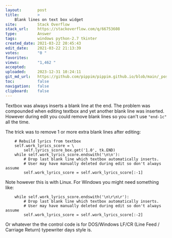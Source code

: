 ```yaml
---
layout:       post
title:        >
    Blank lines on text box widget
site:         Stack Overflow
stack_url:    https://stackoverflow.com/q/66753608
type:         Answer
tags:         windows python-2.7 tkinter
created_date: 2021-03-22 20:45:43
edit_date:    2021-03-22 21:13:39
votes:        "0 "
favorites:    
views:        "1,462 "
accepted:     
uploaded:     2023-12-31 10:24:11
git_md_url:   https://github.com/pippim/pippim.github.io/blob/main/_posts/2021/2021-03-22-Blank-lines-on-text-box-widget.md
toc:          false
navigation:   false
clipboard:    false
---
```


Textbox was always inserts a blank line at the end. The problem was compounded when editing textbox and yet another blank line was inserted. However during edit you could remove blank lines so you can't use `"end-1c"` all the time.

The trick was to remove 1 or more extra blank lines after editing:

``` 
    # Rebuild lyrics from textbox
    self.work_lyrics_score = \
        self.lyrics_score_box.get('1.0', tk.END)
    while self.work_lyrics_score.endswith('\n\n'):
        # Drop last blank line which textbox automatically inserts.
        # User may have manually deleted during edit so don't always assume
        self.work_lyrics_score = self.work_lyrics_score[:-1]       
```

Note however this is with Linux. For Windows you might need something like:

``` 
    while self.work_lyrics_score.endswith('\n\r\n\r'):
        # Drop last blank line which textbox automatically inserts.
        # User may have manually deleted during edit so don't always assume
        self.work_lyrics_score = self.work_lyrics_score[:-2]
```

Or whatever the the control code is for DOS/Windows LF/CR (Line Feed / Carriage Return) typewriter days style is.
